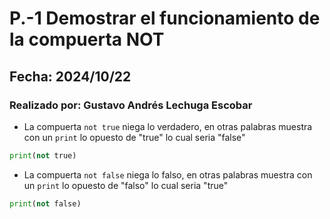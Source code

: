 # P.-1 Demostrar el funcionamiento de la compuerta NOT
## Fecha: 2024/10/22
### Realizado por: Gustavo Andrés Lechuga Escobar
- La compuerta `not true` niega lo verdadero, en otras palabras muestra con un `print` lo opuesto de "true" lo cual seria "false"
``` python
print(not true)
```
- La compuerta `not false` niega lo falso, en otras palabras muestra con un `print` lo opuesto de "falso" lo cual seria "true"
``` python
print(not false) 
